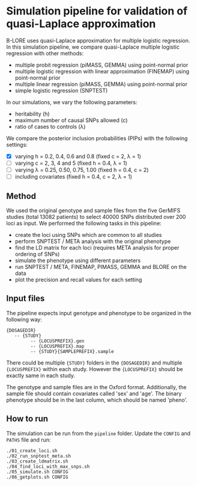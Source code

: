 # Simulation pipeline for validation of quasi-Laplace approximation

B-LORE uses quasi-Laplace approximation for multiple logistic regression.
In this simulation pipeline, we compare quasi-Laplace multiple logistic regression with other methods:
 * multiple probit regression (piMASS, GEMMA) using point-normal prior
 * multiple logistic regression with linear approximation (FINEMAP) using point-normal prior
 * multiple linear regression (piMASS, GEMMA) using point-normal prior
 * simple logistic regression (SNPTEST)

In our simulations, we vary the following parameters:
 * heritability (h)
 * maximum number of causal SNPs allowed (c)
 * ratio of cases to controls (&lambda;)

We compare the posterior inclusion probabilities (PIPs) with the following settings:
 - [x] varying h = 0.2, 0.4, 0.6 and 0.8 (fixed c = 2, &lambda; = 1)
 - [ ] varying c = 2, 3, 4 and 5 (fixed h = 0.4, &lambda; = 1)
 - [ ] varying &lambda; = 0.25, 0.50, 0.75, 1.00 (fixed h = 0.4, c = 2)
 - [ ] including covariates (fixed h = 0.4, c = 2, &lambda; = 1)

## Method
We used the original genotype and sample files from the five GerMIFS studies (total 13082 patients)
to select 40000 SNPs distributed over 200 loci as input.
We performed the following tasks in this pipeline:
 * create the loci using SNPs which are common to all studies
 * perform SNPTEST / META analysis with the original phenotype
 * find the LD matrix for each loci (requires META analysis for proper ordering of SNPs)
 * simulate the phenotype using different parameters
 * run SNPTEST / META, FINEMAP, PIMASS, GEMMA and BLORE on the data
 * plot the precision and recall values for each setting

## Input files
The pipeline expects input genotype and phenotype to be organized in the following way:
```
{DOSAGEDIR}
   -- {STUDY}
         -- {LOCUSPREFIX}.gen
         -- {LOCUSPREFIX}.map
         -- {STUDY}{SAMPLEPREFIX}.sample
```
There could be multiple ```{STUDY}``` folders in the ```{DOSAGEDIR}``` and multiple ```{LOCUSPREFIX}``` within each study. 
However the ```{LOCUSPREFIX}``` should be exactly same in each study. 

The genotype and sample files are in the Oxford format.
Additionally, the sample file should contain covariates called 'sex' and 'age'. 
The binary phenotype should be in the last column, which should be named 'pheno'.

## How to run
The simulation can be run from the ```pipeline``` folder. Update the ```CONFIG``` and ```PATHS``` file and run:
```
./01_create_loci.sh
./02_run_snptest_meta.sh
./03_create_ldmatrix.sh
./04_find_loci_with_max_snps.sh
./05_simulate.sh CONFIG
./06_getplots.sh CONFIG
```
